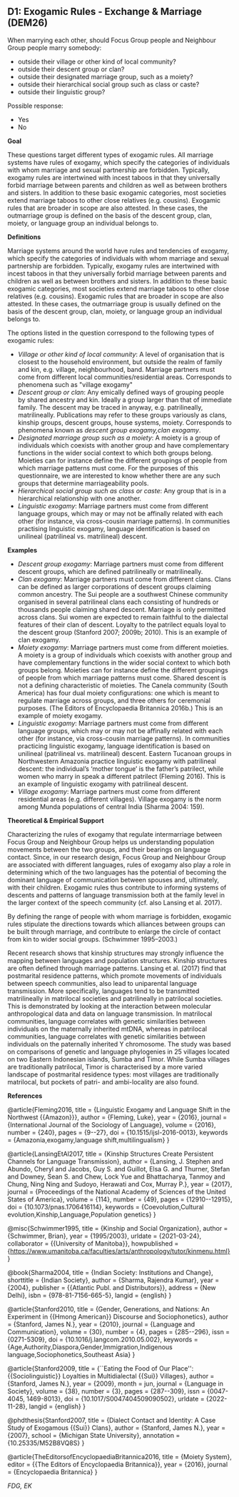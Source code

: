 
## D1: Exogamic Rules - Exchange & Marriage (DEM26)

When marrying each other, should Focus Group people and Neighbour Group people marry somebody:



- outside their village or other kind of local community?
- outside their descent group or clan?
- outside their designated marriage group, such as a moiety?
- outside their hierarchical social group such as class or caste?
- outside their linguistic group?

Possible response:
- Yes
- No

**Goal**

These questions target different types of exogamic rules. All marriage systems have rules of exogamy, which specify the categories of individuals with whom marriage and sexual partnership are forbidden. Typically, exogamy rules are intertwined with incest taboos in that they universally forbid marriage between parents and children as well as between brothers and sisters. In addition to these basic exogamic categories, most societies extend marriage taboos to other close relatives (e.g. cousins). Exogamic rules that are broader in scope are also attested. In these cases, the outmarriage group is defined on the basis of the descent group, clan, moiety, or language group an individual belongs to.



**Definitions**

Marriage systems around the world have rules and tendencies of exogamy, which specify the categories of individuals with whom marriage and sexual partnership are forbidden. Typically, exogamy rules are intertwined with incest taboos in that they universally forbid marriage between parents and children as well as between brothers and sisters. In addition to these basic exogamic categories, most societies extend marriage taboos to other close relatives (e.g. cousins). Exogamic rules that are broader in scope are also attested. In these cases, the outmarriage group is usually defined on the basis of the descent group, clan, moiety, or language group an individual belongs to.



The options listed in the question correspond to the following types of exogamic rules:



- *Village or other kind of local community*: A level of organisation that is closest to the household environment, but outside the realm of family and kin, e.g. village, neighbourhood, band. Marriage partners must come from different local communities/residential areas. Corresponds to phenomena such as "village exogamy"
- *Descent group or clan*: Any emically defined ways of grouping people by shared ancestry and kin. Ideally a group larger than that of immediate family. The descent may be traced in anyway, e.g. patrilineally, matrilineally. Publications may refer to these groups variously as clans, kinship groups, descent groups, house systems, moiety. Corresponds to phenomena known as *descent group exogamy,clan exogamy*.
- *Designated marriage group such as a moiety*: A moiety is a group of individuals which coexists with another group and have complementary functions in the wider social context to which both groups belong. Moieties can for instance define the different groupings of people from which marriage patterns must come. For the purposes of this questionnaire, we are interested to know whether there are any such groups that determine marriageability pools.
- *Hierarchical social group such as class or caste*: Any group that is in a hierarchical relationship with one another.
- *Linguistic exogamy*: Marriage partners must come from different language groups, which may or may not be affinally related with each other (for instance, via cross-cousin marriage patterns). In communities practising linguistic exogamy, language identification is based on unilineal (patrilineal vs. matrilineal) descent.




**Examples**

- *Descent group exogamy*: Marriage partners must come from different descent groups, which are defined patrilineally or matrilineally.
- *Clan exogamy*: Marriage partners must come from different clans. Clans can be defined as larger corporations of descent groups claiming common ancestry. The Sui people are a southwest Chinese community organised in several patrilineal clans each consisting of hundreds or thousands people claiming shared descent. Marriage is only permitted across clans. Sui women are expected to remain faithful to the dialectal features of their clan of descent. Loyalty to the patrilect equals loyal to the descent group (Stanford 2007; 2009b; 2010). This is an example of clan exogamy.
- *Moiety exogamy*: Marriage partners must come from different moieties. A moiety is a group of individuals which coexists with another group and have complementary functions in the wider social context to which both groups belong. Moieties can for instance define the different groupings of people from which marriage patterns must come. Shared descent is not a defining characteristic of moieties. The Canela community (South America) has four dual moiety configurations: one which is meant to regulate marriage across groups, and three others for ceremonial purposes. (The Editors of Encyclopaedia Britannica 2016b.) This is an example of moiety exogamy.
- *Linguistic exogamy*: Marriage partners must come from different language groups, which may or may not be affinally related with each other (for instance, via cross-cousin marriage patterns). In communities practicing linguistic exogamy, language identification is based on unilineal (patrilineal vs. matrilineal) descent. Eastern Tucanoan groups in Northwestern Amazonia practice linguistic exogamy with patrilineal descent: the individual’s ‘mother tongue’ is the father’s patrilect, while women who marry in speak a different patrilect (Fleming 2016). This is an example of linguistic exogamy with patrilineal descent.
- *Village exogamy*: Marriage partners must come from different residential areas (e.g. different villages). Village exogamy is the norm among Munda populations of central India (Sharma 2004: 159).


**Theoretical & Empirical Support**

Characterizing the rules of exogamy that regulate intermarriage between Focus Group and Neighbour Group helps us understanding population movements between the two groups, and their bearings on language contact. Since, in our research design, Focus Group and Neighbour Group are associated with different languages, rules of exogamy also play a role in determining which of the two languages has the potential of becoming the dominant language of communication between spouses and, ultimately, with their children. Exogamic rules thus contribute to informing systems of descents and patterns of language transmission both at the family level in the larger context of the speech community (cf. also Lansing et al. 2017).



By defining the range of people with whom marriage is forbidden, exogamic rules stipulate the directions towards which alliances between groups can be built through marriage, and contribute to enlarge the circle of contact from kin to wider social groups. (Schwimmer 1995–2003.)



Recent research shows that kinship structures may strongly influence the mapping between languages and population structures. Kinship structures are often defined through marriage patterns. Lansing et al. (2017) find that postmarital residence patterns, which promote movements of individuals between speech communities, also lead to uniparental language transmission. More specifically, languages tend to be transmitted matrilineally in matrilocal societies and patrilineally in patrilocal societies. This is demonstrated by looking at the interaction between molecular anthropological data and data on language transmission. In matrilocal communities, language correlates with genetic similarities between individuals on the maternally inherited mtDNA, whereas in patrilocal communities, language correlates with genetic similarities between individuals on the paternally inherited Y chromosome. The study was based on comparisons of genetic and language phylogenies in 25 villages located on two Eastern Indonesian islands, Sumba and Timor. While Sumba villages are traditionally patrilocal, Timor is characterised by a more varied landscape of postmarital residence types: most villages are traditionally matrilocal, but pockets of patri- and ambi-locality are also found.


**References**

@article{Fleming2016,
  title = {Linguistic Exogamy and Language Shift in the Northwest {{Amazon}}},
  author = {Fleming, Luke},
  year = {2016},
  journal = {International Journal of the Sociology of Language},
  volume = {2016},
  number = {240},
  pages = {9--27},
  doi = {10.1515/ijsl-2016-0013},
  keywords = {Amazonia,exogamy,language shift,multilingualism}
}

@article{LansingEtAl2017,
  title = {Kinship Structures Create Persistent Channels for Language Transmission},
  author = {Lansing, J. Stephen and Abundo, Cheryl and Jacobs, Guy S. and Guillot, Elsa G. and Thurner, Stefan and Downey, Sean S. and Chew, Lock Yue and Bhattacharya, Tanmoy and Chung, Ning Ning and Sudoyo, Herawati and Cox, Murray P.},
  year = {2017},
  journal = {Proceedings of the National Academy of Sciences of the United States of America},
  volume = {114},
  number = {49},
  pages = {12910--12915},
  doi = {10.1073/pnas.1706416114},
  keywords = {Coevolution,Cultural evolution,Kinship,Language,Population genetics}
}


@misc{Schwimmer1995,
  title = {Kinship and Social Organization},
  author = {Schwimmer, Brian},
  year = {1995/2003},
  urldate = {2021-03-24},
  collaborator = {{University of Manitoba}},
  howpublished = {https://www.umanitoba.ca/faculties/arts/anthropology/tutor/kinmenu.html}
}

@book{Sharma2004,
  title = {Indian Society: Institutions and Change},
  shorttitle = {Indian Society},
  author = {Sharma, Rajendra Kumar},
  year = {2004},
  publisher = {{Atlantic Publ. and Distributors}},
  address = {New Delhi},
  isbn = {978-81-7156-665-5},
  langid = {english}
}


@article{Stanford2010,
  title = {Gender, Generations, and Nations: An Experiment in {{Hmong American}} Discourse and Sociophonetics},
  author = {Stanford, James N.},
  year = {2010},
  journal = {Language and Communication},
  volume = {30},
  number = {4},
  pages = {285--296},
  issn = {0271-5309},
  doi = {10.1016/j.langcom.2010.05.002},
  keywords = {Age,Authority,Diaspora,Gender,Immigration,Indigenous language,Sociophonetics,Southeast Asia}
}

@article{Stanford2009,
  title = {``Eating the Food of Our Place'': {{Sociolinguistic}} Loyalties in Multidialectal {{Sui}} Villages},
  author = {Stanford, James N.},
  year = {2009},
  month = jun,
  journal = {Language in Society},
  volume = {38},
  number = {3},
  pages = {287--309},
  issn = {0047-4045, 1469-8013},
  doi = {10.1017/S0047404509090502},
  urldate = {2022-11-28},
  langid = {english}
}

@phdthesis{Stanford2007,
  title = {Dialect Contact and Identity: A Case Study of Exogamous {{Sui}} Clans},
  author = {Stanford, James N.},
  year = {2007},
  school = {Michigan State University},
  annotation = {10.25335/M52B8VQ8S}
}

@article{TheEditorsofEncyclopaediaBritannica2016,
  title = {Moiety System},
  editor = {{The Editors of Encyclopaedia Britannica}},
  year = {2016},
  journal = {Encyclopaedia Britannica}
}

_FDG, EK_
